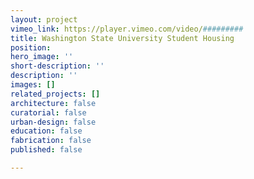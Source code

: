 ```yaml
---
layout: project
vimeo_link: https://player.vimeo.com/video/#########
title: Washington State University Student Housing
position: 
hero_image: ''
short-description: ''
description: ''
images: []
related_projects: []
architecture: false
curatorial: false
urban-design: false
education: false
fabrication: false
published: false

---
```

